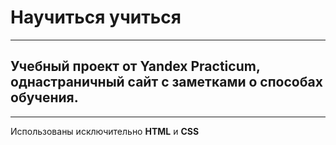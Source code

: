 # Научиться учиться
***
## Учебный проект от Yandex Practicum, однастраничный сайт с заметками о способах обучения.
***
Использованы исключительно **HTML** и **CSS**

